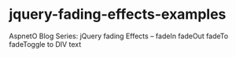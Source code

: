 # jquery-fading-effects-examples
AspnetO Blog Series: jQuery fading Effects – fadeIn fadeOut fadeTo fadeToggle to DIV text
